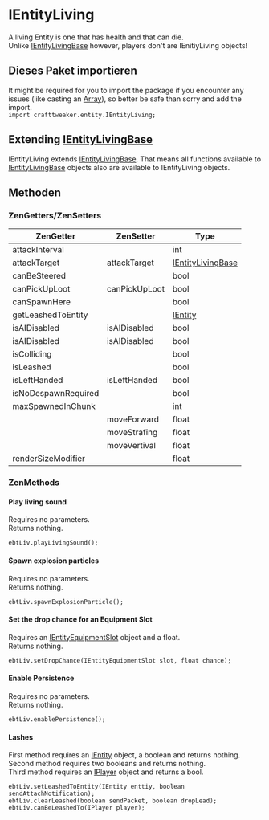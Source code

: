 # IEntityLiving

A living Entity is one that has health and that can die.  
Unlike [IEntityLivingBase](/Vanilla/Entities/IEntityLivingBase/) however, players don't are IEnitiyLiving objects!

## Dieses Paket importieren

It might be required for you to import the package if you encounter any issues (like casting an [Array](/AdvancedFunctions/Arrays_and_Loops/)), so better be safe than sorry and add the import.  
`import crafttweaker.entity.IEntityLiving;`

## Extending [IEntityLivingBase](/Vanilla/Entities/IEntityLivingBase/)

IEntityLiving extends [IEntityLivingBase](/Vanilla/Entities/IEntityLivingBase/). That means all functions available to [IEntityLivingBase](/Vanilla/Entities/IEntityLivingBase/) objects also are available to IEntityLiving objects.

## Methoden

### ZenGetters/ZenSetters

| ZenGetter           | ZenSetter     | Type                                                      |
| ------------------- | ------------- | --------------------------------------------------------- |
| attackInterval      |               | int                                                       |
| attackTarget        | attackTarget  | [IEntityLivingBase](/Vanilla/Entities/IEntityLivingBase/) |
| canBeSteered        |               | bool                                                      |
| canPickUpLoot       | canPickUpLoot | bool                                                      |
| canSpawnHere        |               | bool                                                      |
| getLeashedToEntity  |               | [IEntity](/Vanilla/Entities/IEntity/)                     |
| isAIDisabled        | isAIDisabled  | bool                                                      |
| isAIDisabled        | isAIDisabled  | bool                                                      |
| isColliding         |               | bool                                                      |
| isLeashed           |               | bool                                                      |
| isLeftHanded        | isLeftHanded  | bool                                                      |
| isNoDespawnRequired |               | bool                                                      |
| maxSpawnedInChunk   |               | int                                                       |
|                     | moveForward   | float                                                     |
|                     | moveStrafing  | float                                                     |
|                     | moveVertival  | float                                                     |
| renderSizeModifier  |               | float                                                     |

### ZenMethods

#### Play living sound

Requires no parameters.  
Returns nothing.

    ebtLiv.playLivingSound();
    

#### Spawn explosion particles

Requires no parameters.  
Returns nothing.

    ebtLiv.spawnExplosionParticle();
    

#### Set the drop chance for an Equipment Slot

Requires an [IEntityEquipmentSlot](/Vanilla/Entities/IEntityEquipmentSlot/) object and a float.  
Returns nothing.

    ebtLiv.setDropChance(IEntityEquipmentSlot slot, float chance);
    

#### Enable Persistence

Requires no parameters.  
Returns nothing.

    ebtLiv.enablePersistence();
    

#### Lashes

First method requires an [IEntity](/Vanilla/Entities/IEntity/) object, a boolean and returns nothing. Second method requires two booleans and returns nothing.  
Third method requires an [IPlayer](/Vanilla/Players/IPlayer/) object and returns a bool.

    ebtLiv.setLeashedToEntity(IEntity enttiy, boolean sendAttachNotification);
    ebtLiv.clearLeashed(boolean sendPacket, boolean dropLead);
    ebtLiv.canBeLeashedTo(IPlayer player);